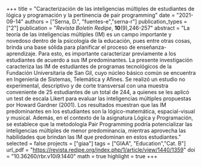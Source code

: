+++
title = "Caracterización de las inteligencias múltiples de estudiantes de lógica y programación y la pertinencia de pair programming"
date = "2021-09-14"
authors = ["Serna, D.", "fuentes-e","serna-r"]
publication_types = ["2"]
publication = "*Revista Boletín Redipe*, **10**(9),246-257"
abstract = "La teoría de las inteligencias múltiples (IM) es un campo importante y novedoso dentro de la psicología de la educación, pues entre otras cosas, brinda una base sólida para planificar el proceso de enseñanza-aprendizaje. Para esto, es importante caracterizar previamente a los estudiantes de acuerdo a sus IM predominantes. La presente investigación caracteriza las IM de estudiantes de programas tecnológicos de la Fundación Universitaria de San Gil, cuyo núcleo básico común se encuentra en Ingeniería de Sistemas, Telemática y Afines. Se realizó un estudio no experimental, descriptivo y de corte transversal con una muestra conveniente de 25 estudiantes de un total de 244, a quienes se les aplicó un test de escala Likert para evaluar las inteligencias múltiples propuestas por Howard Gardner (2001). Los resultados muestran que las IM predominantes en los estudiantes son la lógico-matemática, espacial-visual y musical. Además, en el contexto de la asignatura Lógica y Programación, se establece que la metodología Pair Programming podría potencializar las inteligencias múltiples de menor predominancia, mientras aprovecha las habilidades que brindan las IM que predominan en estos estudiantes."
selected = false
projects = ["giaa"]
tags = ["GIAA", "Education","Cat. B"]
url_pdf = "https://revista.redipe.org/index.php/1/article/view/1440/1359"
doi = "10.36260/rbr.v10i9.1440"
math = true
highlight = true
+++
